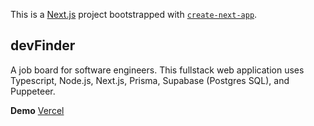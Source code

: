 This is a [Next.js](https://nextjs.org/) project bootstrapped with [`create-next-app`](https://github.com/vercel/next.js/tree/canary/packages/create-next-app).

## devFinder

A job board for software engineers. This fullstack web application uses Typescript, Node.js, Next.js, Prisma, Supabase (Postgres SQL), and Puppeteer.

**Demo**
[Vercel](http://dev-finder-sydneehaley.vercel.app)
